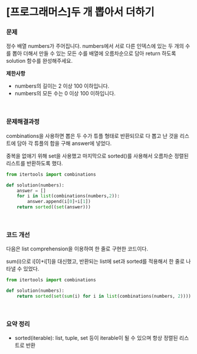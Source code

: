 # [프로그래머스]두 개 뽑아서 더하기

### 문제

정수 배열 numbers가 주어집니다. numbers에서 서로 다른 인덱스에 있는 두 개의 수를 뽑아 더해서 만들 수 있는 모든 수를 배열에 오름차순으로 담아 return 하도록 solution 함수를 완성해주세요.

**제한사항**
* numbers의 길이는 2 이상 100 이하입니다.
* numbers의 모든 수는 0 이상 100 이하입니다.

</br>

### 문제해결과정

combinations을 사용하면 뽑은 두 수가 튜플 형태로 반환되므로 다 뽑고 난 것을 리스트에 담아 각 튜플의 합을 구해 answer에 넣었다. 

중복을 없애기 위해 set을 사용했고 마지막으로 sorted()를 사용해서 오름차순 정렬된 리스트를 반환하도록 했다.

```python
from itertools import combinations

def solution(numbers):
    answer = []
    for i in list(combinations(numbers,2)):
        answer.append(i[0]+i[1])
    return sorted((set(answer)))
```

</br>

### 코드 개선

다음은 list comprehension을 이용하여 한 줄로 구현한 코드이다.

sum(i)으로 i[0]+i[1]을 대신했고, 반환되는 list에 set과 sorted를 적용해서 한 줄로 나타낼 수 있었다.

```python
from itertools import combinations

def solution(numbers):
    return sorted(set(sum(i) for i in list(combinations(numbers, 2))))
```

</br>

### 요약 정리
* sorted(iterable): list, tuple, set 등이 iterable이 될 수 있으며 항상 정렬된 리스트로 반환 
